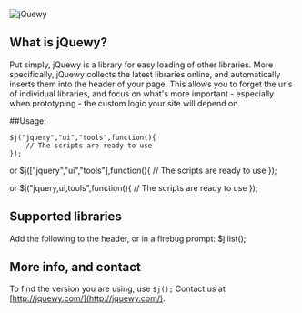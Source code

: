 ![jQuewy](http://jquewy.com/img/logo_small.png)

## What is jQuewy?

Put simply, jQuewy is a library for easy loading of other libraries.
More specifically, jQuewy collects the latest libraries online, and automatically inserts them into the header of your page. This allows you to forget the urls of individual libraries, and focus on what's more important - especially when prototyping - the custom logic your site will depend on.

##Usage:

	$j("jquery","ui","tools",function(){
		// The scripts are ready to use
	});
	
or
	$j(["jquery","ui","tools"],function(){
		// The scripts are ready to use
	});

or
	$j("jquery,ui,tools",function(){
		// The scripts are ready to use
	});

## Supported libraries

Add the following to the header, or in a firebug prompt:
	$j.list();

## More info, and contact
To find the version you are using, use `$j();`
Contact us at [http://jquewy.com/](http://jquewy.com/).
